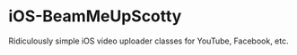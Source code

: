 iOS-BeamMeUpScotty
==================

Ridiculously simple iOS video uploader classes for YouTube, Facebook, etc.